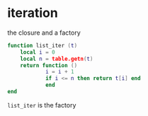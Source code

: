 # iteration

the closure and a factory

```lua
function list_iter (t)
    local i = 0
    local n = table.getn(t)
    return function ()
            i = i + 1
            if i <= n then return t[i] end
            end
end
```

`list_iter` is the factory
